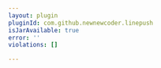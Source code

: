 ```yaml
---
layout: plugin
pluginId: com.github.newnewcoder.linepush
isJarAvailable: true
error: ''
violations: []

---
```

